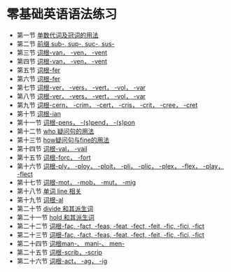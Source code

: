 #  零基础英语语法练习

*   第一节 [单数代词及冠词的用法](./第一节.md) 
*   第二节 [前缀 sub-, sup-, suc-, sus-](./第二节.md) 
*   第三节 [词根-van， -ven， -vent](./第三节.md) 
*   第四节 [词根-van， -ven， -vent](./第四节.md) 
*   第五节 [词根-fer](./第五节.md) 
*   第六节 [词根-fer](./第六节.md) 
*   第七节 [词根-ver， -vers， -vert， -vol， -var](./第七节.md) 
*   第八节 [词根-ver， -vers， -vert， -vol， -var](./第八节.md) 
*   第九节 [词根-cern， -crim， -cert， -cris， -crit， -cree， -cret](./第九节.md) 
*   第十节 [词根-ian](./第十节.md) 
*   第十一节 [词根-pens， -(s)pend， -(s)pon](./第十一节.md) 
*   第十二节 [who 疑问句的用法](./第十二节.md) 
*   第十三节 [how疑问句与fine的用法](./第十三节.md) 
*   第十四节 [词根-val， -vail](./第十四节.md) 
*   第十五节 [词根-forc， -fort](./第十五节.md) 
*   第十六节 [词根-ply， -ploy， -ploit， -pli， -plic， -plex， -flex， -play， -flect ](./第十六节.md) 
*   第十七节 [词根-mot， -mob， -mut， -mig](./第十七节.md)
*   第十八节 [单词 line 相关](./第十八节.md)
*   第十九节 [词根-al ](./第十九节.md)
*   第二十节 [divide 和其派生词](./第二十节.md)
*   第二十一节 [hold 和其派生词](./第二十一节.md)
*   第二十二节 [词根-fac, -fact, -feas, -feat, -fect, -feit, -fic, -fici, -fict](./第二十二节.md)
*   第二十三节 [词根-fac, -fact, -feas, -feat, -fect, -feit, -fic, -fici, -fict](./第二十三节.md)
*   第二十四节 [词根man-、 mani-、 men-](./第二十四节.md)
*   第二十五节 [词根-scrib，-scrip](./第二十五节.md)
*   第二十六节 [词根-act， -ag， -ig](./第二十六节.md)

